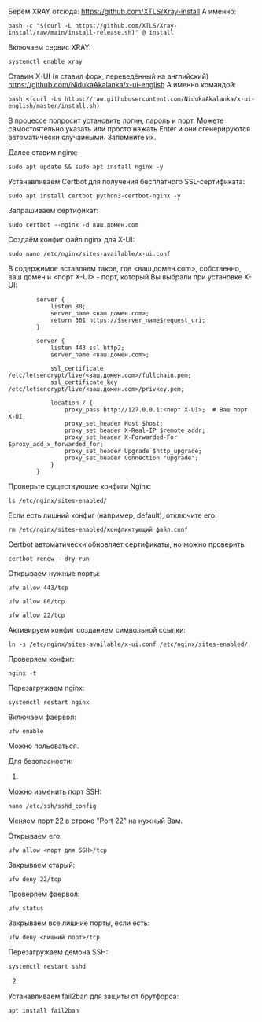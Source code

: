 Берём XRAY отсюда:
https://github.com/XTLS/Xray-install
А именно:
```
bash -c "$(curl -L https://github.com/XTLS/Xray-install/raw/main/install-release.sh)" @ install
```

Включаем сервис XRAY:
```
systemctl enable xray
```

Ставим X-UI (я ставил форк, переведённый на английский) https://github.com/NidukaAkalanka/x-ui-english
А именно командой:
```
bash <(curl -Ls https://raw.githubusercontent.com/NidukaAkalanka/x-ui-english/master/install.sh)
```
В процессе попросит установить логин, пароль и порт. Можете самостоятельно указать или просто нажать Enter и они сгенерируются автоматически случайными. Запомните их.

Далее ставим nginx:
```
sudo apt update && sudo apt install nginx -y
```

Устанавливаем Certbot для получения бесплатного SSL-сертификата:
```
sudo apt install certbot python3-certbot-nginx -y
```

Запрашиваем сертификат:
```
sudo certbot --nginx -d ваш.домен.com
```

Создаём конфиг файл nginx для X-UI:
```
sudo nano /etc/nginx/sites-available/x-ui.conf
```

В содержимое вставляем такое, где <ваш.домен.com>, собственно, ваш домен и <порт X-UI> - порт, который Вы выбрали при установке X-UI:
```
		server {
			listen 80;
			server_name <ваш.домен.com>;
			return 301 https://$server_name$request_uri;
		}

		server {
			listen 443 ssl http2;
			server_name <ваш.домен.com>;

			ssl_certificate /etc/letsencrypt/live/<ваш.домен.com>/fullchain.pem;
			ssl_certificate_key /etc/letsencrypt/live/<ваш.домен.com>/privkey.pem;

			location / {
				proxy_pass http://127.0.0.1:<порт X-UI>;  # Ваш порт X-UI
				proxy_set_header Host $host;
				proxy_set_header X-Real-IP $remote_addr;
				proxy_set_header X-Forwarded-For $proxy_add_x_forwarded_for;
				proxy_set_header Upgrade $http_upgrade;
				proxy_set_header Connection "upgrade";
			}
		}
```

Проверьте существующие конфиги Nginx:		
```
ls /etc/nginx/sites-enabled/
```

Если есть лишний конфиг (например, default), отключите его:
```
rm /etc/nginx/sites-enabled/конфликтующий_файл.conf
```
Certbot автоматически обновляет сертификаты, но можно проверить:
```
certbot renew --dry-run
```

Открываем нужные порты:
```
ufw allow 443/tcp
```
```
ufw allow 80/tcp
```
```
ufw allow 22/tcp
```

Активируем конфиг созданием символьной ссылки:
```
ln -s /etc/nginx/sites-available/x-ui.conf /etc/nginx/sites-enabled/
```

Проверяем конфиг: 
```
nginx -t
```

Перезагружаем nginx:
```
systemctl restart nginx
```

Включаем фаервол:
```
ufw enable
```

Можно польоваться.


Для безопасности:

1.
Можно изменить порт SSH:
```
nano /etc/ssh/sshd_config
```
Меняем порт 22 в строке "Port 22" на нужный Вам.

Открываем его:
```
ufw allow <порт для SSH>/tcp
```

Закрываем старый:
```
ufw deny 22/tcp
```

Проверяем фаервол:
```
ufw status
```

Закрываем все лишние порты, если есть:
```
ufw deny <лишний порт>/tcp  
```

Перезагружаем демона SSH:
```
systemctl restart sshd
```

2.
Устанавливаем fail2ban для защиты от брутфорса:
```
apt install fail2ban
```
